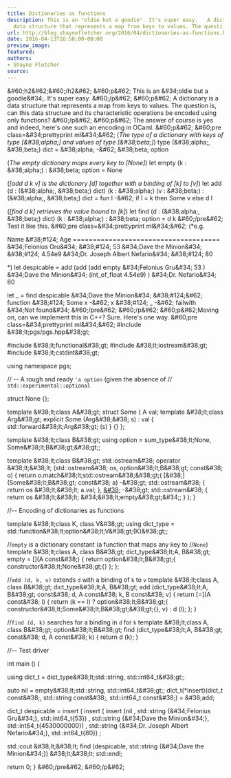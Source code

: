 ```yaml
---
title: Dictionaries as functions
description: This is an "oldie but a goodie". It's super easy.   A dictionary is a
  data structure that represents a map from keys to values. The questi...
url: http://blog.shaynefletcher.org/2016/04/dictionaries-as-functions.html
date: 2016-04-13T16:58:00-00:00
preview_image:
featured:
authors:
- Shayne Fletcher
source:
---
```


&amp;#60;h2&amp;#62;&amp;#60;/h2&amp;#62;
&amp;#60;p&amp;#62;
This is an &amp;#34;oldie but a goodie&amp;#34;. It's super easy.
&amp;#60;/p&amp;#62;
&amp;#60;p&amp;#62;
A dictionary is a data structure that represents a map from keys to values. The question is, can this data structure and its characteristic operations be encoded using only functions?
&amp;#60;/p&amp;#62;
&amp;#60;p&amp;#62;
The answer of course is yes and indeed, here's one such an encoding in OCaml.
&amp;#60;p&amp;#62;
&amp;#60;pre class=&amp;#34;prettyprint ml&amp;#34;&amp;#62;
(*The type of a dictionary with keys of type [&amp;#38;alpha;] and values of type
  [&amp;#38;beta;]*)
type (&amp;#38;alpha;, &amp;#38;beta;) dict = &amp;#38;alpha; -&amp;#62; &amp;#38;beta; option

(*The empty dictionary maps every key to [None]*)
let empty (k : &amp;#38;alpha;) : &amp;#38;beta; option = None

(*[add d k v] is the dictionary [d] together with a binding of [k] to
  [v]*)
let add (d : (&amp;#38;alpha;, &amp;#38;beta;) dict) (k : &amp;#38;alpha;) (v : &amp;#38;beta;) : (&amp;#38;alpha;, &amp;#38;beta;) dict = 
  fun l -&amp;#62; 
    if l = k then Some v else d l

(*[find d k] retrieves the value bound to [k]*)
let find (d : (&amp;#38;alpha;, &amp;#38;beta;) dict) (k : &amp;#38;alpha;) : &amp;#38;beta; option = d k
&amp;#60;/pre&amp;#62;
Test it like this.
&amp;#60;pre class=&amp;#34;prettyprint ml&amp;#34;&amp;#62;
(*e.g.

  Name                            &amp;#38;#124; Age
  ================================+====
  &amp;#34;Felonius Gru&amp;#34;                  &amp;#38;#124;  53
  &amp;#34;Dave the Minion&amp;#34;               &amp;#38;#124; 4.54e9
  &amp;#34;Dr. Joseph Albert Nefario&amp;#34;     &amp;#38;#124;  80

*)
let despicable = 
  add 
    (add 
       (add 
          empty &amp;#34;Felonius Gru&amp;#34; 53
       ) 
       &amp;#34;Dave the Minion&amp;#34; (int_of_float 4.54e9)
    )
    &amp;#34;Dr. Nefario&amp;#34; 80 

let _ = 
  find despicable &amp;#34;Dave the Minion&amp;#34; &amp;#38;#124;&amp;#62; 
      function &amp;#38;#124; Some x -&amp;#62; x &amp;#38;#124; _ -&amp;#62; failwith &amp;#34;Not found&amp;#34;
&amp;#60;/pre&amp;#62;
&amp;#60;/p&amp;#62;
&amp;#60;p&amp;#62;Moving on, can we implement this in C++? Sure. Here's one way.
&amp;#60;pre class=&amp;#34;prettyprint ml&amp;#34;&amp;#62;
#include &amp;#38;lt;pgs/pgs.hpp&amp;#38;gt;

#include &amp;#38;lt;functional&amp;#38;gt;
#include &amp;#38;lt;iostream&amp;#38;gt;
#include &amp;#38;lt;cstdint&amp;#38;gt;

using namespace pgs;

// -- A rough and ready `'a option` (given the absence of
// `std::experimental::optional`

struct None {};

template &amp;#38;lt;class A&amp;#38;gt;
struct Some { 
  A val;
  template &amp;#38;lt;class Arg&amp;#38;gt;
  explicit Some (Arg&amp;#38;&amp;#38; s) : val { std::forward&amp;#38;lt;Arg&amp;#38;gt; (s) }
  {}
};

template &amp;#38;lt;class B&amp;#38;gt;
using option = sum_type&amp;#38;lt;None, Some&amp;#38;lt;B&amp;#38;gt;&amp;#38;gt;;

template &amp;#38;lt;class B&amp;#38;gt;
std::ostream&amp;#38; operator &amp;#38;lt;&amp;#38;lt; (std::ostream&amp;#38; os, option&amp;#38;lt;B&amp;#38;gt; const&amp;#38; o) {
  return o.match&amp;#38;lt;std::ostream&amp;#38;&amp;#38;gt;(
    [&amp;#38;](Some&amp;#38;lt;B&amp;#38;gt; const&amp;#38; a) -&amp;#38;gt; std::ostream&amp;#38; { return os &amp;#38;lt;&amp;#38;lt; a.val; },
    [&amp;#38;](None) -&amp;#38;gt; std::ostream&amp;#38; { return os &amp;#38;lt;&amp;#38;lt; &amp;#34;&amp;#38;lt;empty&amp;#38;gt;&amp;#34;; }
  );
}

//-- Encoding of dictionaries as functions

template &amp;#38;lt;class K, class V&amp;#38;gt;
using dict_type = std::function&amp;#38;lt;option&amp;#38;lt;V&amp;#38;gt;(K)&amp;#38;gt;;

//`empty` is a dictionary constant (a function that maps any key to
//`None`)
template &amp;#38;lt;class A, class B&amp;#38;gt;
dict_type&amp;#38;lt;A, B&amp;#38;gt; empty = 
  [](A const&amp;#38;) { 
    return option&amp;#38;lt;B&amp;#38;gt;{ constructor&amp;#38;lt;None&amp;#38;gt;{} }; 
};

//`add (d, k, v)` extends `d` with a binding of `k` to `v`
template &amp;#38;lt;class A, class B&amp;#38;gt;
dict_type&amp;#38;lt;A, B&amp;#38;gt; add (dict_type&amp;#38;lt;A, B&amp;#38;gt; const&amp;#38; d, A const&amp;#38; k, B const&amp;#38; v) {
  return [=](A const&amp;#38; l) {
    return (k == l) ? option&amp;#38;lt;B&amp;#38;gt;{ constructor&amp;#38;lt;Some&amp;#38;lt;B&amp;#38;gt;&amp;#38;gt;{}, v} : d (l);
  };
}

//`find (d, k)` searches for a binding in `d` for `k`
template &amp;#38;lt;class A, class B&amp;#38;gt;
option&amp;#38;lt;B&amp;#38;gt; find (dict_type&amp;#38;lt;A, B&amp;#38;gt; const&amp;#38; d, A const&amp;#38; k) {
  return d (k);
}

//-- Test driver

int main () {

  using dict_t = dict_type&amp;#38;lt;std::string, std::int64_t&amp;#38;gt;;

  auto nil = empty&amp;#38;lt;std::string, std::int64_t&amp;#38;gt;;
  dict_t(*insert)(dict_t const&amp;#38;, std::string const&amp;#38;, std::int64_t const&amp;#38;) = &amp;#38;add;


  dict_t despicable = 
    insert (
      insert (
        insert (nil
           , std::string {&amp;#34;Felonius Gru&amp;#34;}, std::int64_t{53})
           , std::string {&amp;#34;Dave the Minion&amp;#34;}, std::int64_t{4530000000})
          , std::string {&amp;#34;Dr. Joseph Albert Nefario&amp;#34;}, std::int64_t{80})
     ;

  std::cout &amp;#38;lt;&amp;#38;lt; 
    find (despicable, std::string {&amp;#34;Dave the Minion&amp;#34;}) &amp;#38;lt;&amp;#38;lt; std::endl;

  return 0;
}
&amp;#60;/pre&amp;#62;
&amp;#60;/p&amp;#62;
